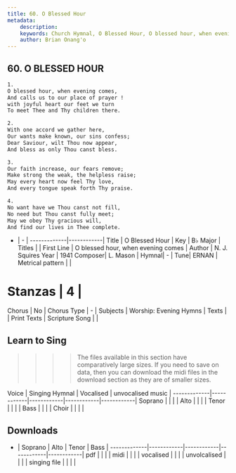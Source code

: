 ```yaml
---
title: 60. O Blessed Hour
metadata:
    description: 
    keywords: Church Hymnal, O Blessed Hour, O blessed hour, when evening comes, 
    author: Brian Onang'o
---
```



## 60. O BLESSED HOUR

```txt
1.
O blessed hour, when evening comes, 
And calls us to our place of prayer ! 
with joyful heart our feet we turn 
To meet Thee and Thy children there. 

2.
With one accord we gather here, 
Our wants make known, our sins confess; 
Dear Saviour, wilt Thou now appear, 
And bless as only Thou canst bless. 

3.
Our faith increase, our fears remove; 
Make strong the weak, the helpless raise; 
May every heart now feel Thy love, 
And every tongue speak forth Thy praise. 

4.
No want have we Thou canst not fill, 
No need but Thou canst fully meet; 
May we obey Thy gracious will, 
And find our lives in Thee complete.

```

- |   -  |
-------------|------------|
Title | O Blessed Hour |
Key | B♭ Major |
Titles |  |
First Line | O blessed hour, when evening comes |
Author | N. J. Squires
Year | 1941
Composer| L. Mason |
Hymnal|  - |
Tune| ERNAN |
Metrical pattern | |
# Stanzas | 4 |
Chorus | No |
Chorus Type | - |
Subjects | Worship: Evening Hymns |
Texts |  |
Print Texts | 
Scripture Song |  |
  
## Learn to Sing

>>>> The files available in this section have comparatively large sizes. If you need to save on data, then you can download the midi files in the download section as they are of smaller sizes.

Voice |  Singing Hymnal | Vocalised | unvocalised music |
-------------|------------|------------|------------|------------|
Soprano | | | |
Alto | | | |
Tenor | | | |
Bass | | | |
Choir | | | |

## Downloads

- |  Soprano | Alto | Tenor | Bass |
-------------|------------|------------|------------|------------|
pdf | | | |
midi | | | |
vocalised | | | |
unvolcalised | | | |
singing file | | | |
  